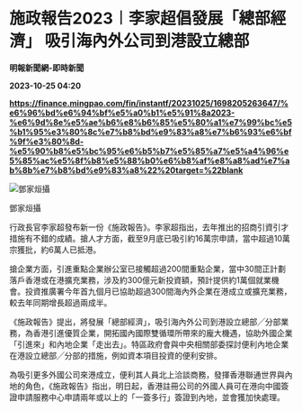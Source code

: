 # 施政報告2023︱李家超倡發展「總部經濟」 吸引海內外公司到港設立總部
**明報新聞網-即時新聞**

**2023-10-25 04:20**

**https://finance.mingpao.com/fin/instantf/20231025/1698205263647/%e6%96%bd%e6%94%bf%e5%a0%b1%e5%91%8a2023-%e6%9d%8e%e5%ae%b6%e8%b6%85%e5%80%a1%e7%99%bc%e5%b1%95%e3%80%8c%e7%b8%bd%e9%83%a8%e7%b6%93%e6%bf%9f%e3%80%8d-%e5%90%b8%e5%bc%95%e6%b5%b7%e5%85%a7%e5%a4%96%e5%85%ac%e5%8f%b8%e5%88%b0%e6%b8%af%e8%a8%ad%e7%ab%8b%e7%b8%bd%e9%83%a8%22%20target=%22blank**

![鄧家烜攝](https://fs.mingpao.com/fin/20231025/s00010/f1b496c4af8e0afbe1e4cd83f848a116.jpg)

鄧家烜攝

行政長官李家超發布新一份《施政報告》。李家超指出，去年推出的招商引資引才措施有不錯的成績。搶人才方面，截至9月底已吸引約16萬宗申請，當中超過10萬宗獲批，約6萬人已抵港。

搶企業方面，引進重點企業辦公室已接觸超過200間重點企業，當中30間正計劃落戶香港或在港擴充業務，涉及約300億元新投資額，預計提供約1萬個就業機會。投資推廣署今年首九個月已協助超過300間海內外企業在港成立或擴充業務，較去年同期增長超過兩成半。

《施政報告》提出，將發展「總部經濟」，吸引海內外公司到港設立總部╱分部業務，為香港引進優質企業，開拓國內國際雙循環所帶來的龐大機遇，協助外國企業「引進來」和內地企業「走出去」。特區政府會與中央相關部委探討便利內地企業在港設立總部╱分部的措施，例如資本項目投資的便利安排。

為吸引更多外國公司來港成立，便利其人員北上洽談商務，發揮香港聯通世界與內地的角色，《施政報告》指出，明日起，香港註冊公司的外國人員可在港向中國簽證申請服務中心申請兩年或以上的「一簽多行」簽證到內地，並會獲加快處理。